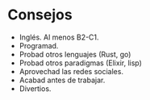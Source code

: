 # Consejos

* Inglés. Al menos B2-C1.
* Programad.
* Probad otros lenguajes (Rust, go)
* Probad otros paradigmas (Elixir, lisp)
* Aprovechad las redes sociales.
* Acabad antes de trabajar.
* Divertios.
